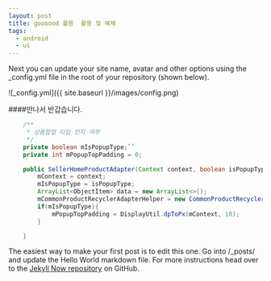```yaml
---
layout: post
title: goooood 활용  활용 및 예제
tags:
  - android
  - ui
---
```


Next you can update your site name, avatar and other options using the _config.yml file in the root of your repository (shown below).

![_config.yml]({{ site.baseurl }}/images/config.png)

####만나서 반갑습니다.

```java
    /**
     * 상품팝업 타입 인지 여부
     */
    private boolean mIsPopupType;``
    private int mPopupTopPadding = 0;

    public SellerHomeProductAdapter(Context context, boolean isPopupType) {
        mContext = context;
        mIsPopupType = isPopupType;
        ArrayList<ObjectItem> data = new ArrayList<>();
        mCommonProductRecyclerAdapterHelper = new CommonProductRecyclerAdapterHelper(context, data);
        if(mIsPopupType){
            mPopupTopPadding = DisplayUtil.dpToPx(mContext, 10);
        }

    }
```


The easiest way to make your first post is to edit this one. Go into /_posts/ and update the Hello World markdown file. For more instructions head over to the [Jekyll Now repository](https://github.com/barryclark/jekyll-now) on GitHub.